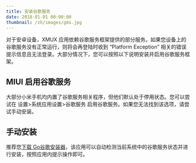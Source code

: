 ```yaml
---
title: 安装谷歌服务
date: 2018-01-01 00:00:00
thumbnail: /zh/images/gms.jpg
---
```


对于安卓设备，XMUX 应用依赖谷歌服务框架提供的部分服务。如果您设备上的谷歌服务没有正常运行，则将会再登陆时收到 “Platform Exception” 相关的错误提示信息且无法登录。大部分情况下，您可以按照以下说明安装并启用谷歌服务框架。

## MIUI 启用谷歌服务
大部分小米手机均内置了谷歌服务相关程序，但他们默认处于停用状态。您可以尝试在 设置>系统应用设置>谷歌服务 启用谷歌服务。如果您无法找到该选项，请尝试手动安装。

## 手动安装
推荐您[下载 Go谷歌安装器](https://www.coolapk.com/apk/com.goplaycn.googleinstall)，该应用可以自动检测当前系统中的谷歌服务状态并进行安装，按照应用内提示操作即可。